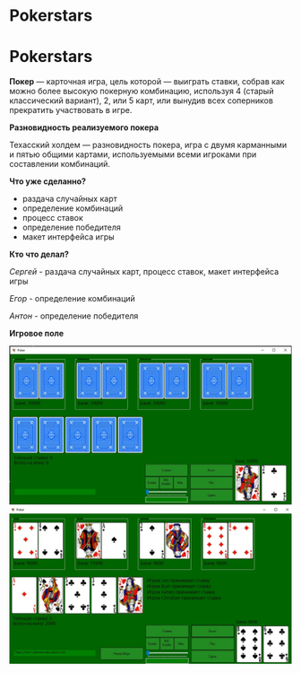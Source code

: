 # Pokerstars
# Pokerstars

**Покер** — карточная игра, цель которой — выиграть ставки, собрав как можно более 
высокую покерную комбинацию, используя 4 (старый классический вариант), 2, или 5 карт, или вынудив
всех соперников прекратить участвовать в игре.

**Разновидность реализуемого покера**

Техасский холдем — разновидность покера, игра с двумя карманными и пятью общими картами, используемыми всеми игроками 
при составлении комбинаций.

**Что уже сделанно?**

* раздача случайных карт  
* определение комбинаций 
* процесс ставок
* определение победителя
* макет интерфейса игры 

**Кто что делал?**

_Сергей_ - раздача случайных карт, процесс ставок, макет интерфейса игры

_Егор_ - определение комбинаций

_Антон_ - определение победителя

**Игровое поле**

![закрытые карты](https://github.com/anton-bstrv/Pokerstars/blob/main/%D0%B7%D0%B0%D0%BA%D1%80%D1%8B%D1%82%D1%8B%D0%B9.jpg)
![открытые карты](https://github.com/anton-bstrv/Pokerstars/blob/main/%D0%BE%D1%82%D0%BA%D1%80%D1%8B%D1%82%D1%8B%D0%B9.jpg)
